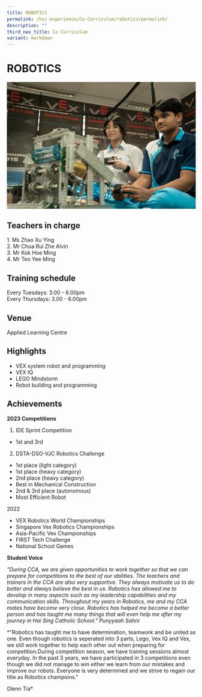 ```yaml
---
title: ROBOTICS
permalink: /hsc-experience/Co-Curriculum/robotics/permalink/
description: ""
third_nav_title: Co Curriculum
variant: markdown
---
```

ROBOTICS
========

![](/images/CCA/cca%20robotics%20tab%204.png)

Teachers in charge
------------------

1\. Ms Zhao Xu Ying  
2\. Mr Chua Rui Zhe Alvin  
3. Mr Kok Hoe Ming   
4\. Mr Teo Yee Ming

Training schedule
-----------------

Every Tuesdays: 3.00 - 6.00pm  
Every Thursdays: 3.00 - 6.00pm

Venue
-----

Applied Learning Centre

Highlights
----------

*   VEX system robot and programming 
*   VEX IQ 
*   LEGO Mindstorm 
*   Robot building and programming

Achievements
------------
**2023 Competitions**

1. IDE Sprint Competition
* 	1st and 3rd 

2. DSTA-DSO-VJC Robotics Challenge 
* 1st place (light category)
* 1st place (heavy category)
* 2nd place (heavy category)
* Best in Mechanical Construction
* 2nd & 3rd place (autonomous)
* Most Efficient Robot

2022
*   VEX Robotics World Championships 
*   Singapore Vex Robotics Championships 
*   Asia-Pacific Vex Championships 
*   FIRST Tech Challenge 
*   National School Games

**Student Voice**

*"During CCA, we are given opportunities to work together so that we can prepare for competitions to the best of our abilities. The teachers and trainers in the CCA are also very supportive. They always motivate us to do better and always believe the best in us. Robotics has allowed me to develop in many aspects such as my leadership capabilities and my communication skills. Throughout my years in Robotics, me and my CCA mates have become very close. Robotics has helped me become a better person and has taught me many things that will even help me after my journey in Hai Sing Catholic School."
Punyyaah Sahni*

*"Robotics has taught me to have  determination, teamwork and be united as one. Even though robotics is seperated into 3 parts, Lego, Vex IQ and Vex, we still work together to help each other out when preparing for competition.During competition season, we have training sessions almost everyday. In the past 3 years, we have participated in 3 competitions even though we did not manage to win either we learn from our mistakes and improve our robots. Everyone is very determined and we strive to regain our title as Robotics champions." 

Glenn Tia*